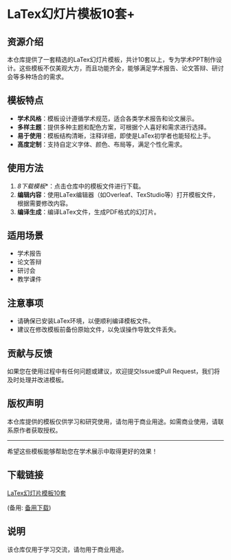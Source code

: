 # LaTex幻灯片模板10套+

## 资源介绍

本仓库提供了一套精选的LaTex幻灯片模板，共计10套以上，专为学术PPT制作设计。这些模板不仅美观大方，而且功能齐全，能够满足学术报告、论文答辩、研讨会等多种场合的需求。

## 模板特点

- **学术风格**：模板设计遵循学术规范，适合各类学术报告和论文展示。
- **多样主题**：提供多种主题和配色方案，可根据个人喜好和需求进行选择。
- **易于使用**：模板结构清晰，注释详细，即使是LaTex初学者也能轻松上手。
- **高度定制**：支持自定义字体、颜色、布局等，满足个性化需求。

## 使用方法

1. *8下载模板**：点击仓库中的模板文件进行下载。
2. **编辑内容**：使用LaTex编辑器（如Overleaf、TexStudio等）打开模板文件，根据需要修改内容。
3. **编译生成**：编译LaTex文件，生成PDF格式的幻灯片。

## 适用场景

- 学术报告
- 论文答辩
- 研讨会
- 教学课件

## 注意事项

- 请确保已安装LaTex环境，以便顺利编译模板文件。
- 建议在修改模板前备份原始文件，以免误操作导致文件丢失。

## 贡献与反馈

如果您在使用过程中有任何问题或建议，欢迎提交Issue或Pull Request，我们将及时处理并改进模板。

## 版权声明

本仓库提供的模板仅供学习和研究使用，请勿用于商业用途。如需商业使用，请联系原作者获取授权。

---

希望这些模板能够帮助您在学术展示中取得更好的效果！

## 下载链接
[LaTex幻灯片模板10套](https://pan.quark.cn/s/a4f6a4687b04) 

(备用: [备用下载](https://pan.baidu.com/s/1RsAcUaXmkA6xoYq70rMrZQ?pwd=1234))

## 说明

该仓库仅用于学习交流，请勿用于商业用途。
